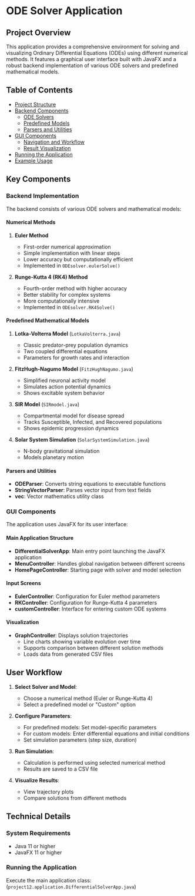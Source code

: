 # ODE Solver Application

## Project Overview

This application provides a comprehensive environment for solving and visualizing Ordinary Differential Equations (ODEs) using different numerical methods. It features a graphical user interface built with JavaFX and a robust backend implementation of various ODE solvers and predefined mathematical models.

## Table of Contents

- [Project Structure](#project-structure)
- [Backend Components](#backend-components)
    - [ODE Solvers](#ode-solvers)
    - [Predefined Models](#predefined-models)
    - [Parsers and Utilities](#parsers-and-utilities)
- [GUI Components](#gui-components)
    - [Navigation and Workflow](#navigation-and-workflow)
    - [Result Visualization](#result-visualization)
- [Running the Application](#running-the-application)
- [Example Usage](#example-usage)

## Key Components

### Backend Implementation

The backend consists of various ODE solvers and mathematical models:

#### Numerical Methods

1. **Euler Method**
    - First-order numerical approximation
    - Simple implementation with linear steps
    - Lower accuracy but computationally efficient
    - Implemented in `ODEsolver.eulerSolve()`

2. **Runge-Kutta 4 (RK4) Method**
    - Fourth-order method with higher accuracy
    - Better stability for complex systems
    - More computationally intensive
    - Implemented in `ODEsolver.RK4Solve()`

#### Predefined Mathematical Models

1. **Lotka-Volterra Model** (`LotkaVolterra.java`)
    - Classic predator-prey population dynamics
    - Two coupled differential equations
    - Parameters for growth rates and interaction

2. **FitzHugh-Nagumo Model** (`FitzHughNagumo.java`)
    - Simplified neuronal activity model
    - Simulates action potential dynamics
    - Shows excitable system behavior

3. **SIR Model** (`SIRmodel.java`)
    - Compartmental model for disease spread
    - Tracks Susceptible, Infected, and Recovered populations
    - Shows epidemic progression dynamics

4. **Solar System Simulation** (`SolarSystemSimulation.java`)
    - N-body gravitational simulation
    - Models planetary motion

#### Parsers and Utilities

- **ODEParser**: Converts string equations to executable functions
- **StringVectorParser**: Parses vector input from text fields
- **vec**: Vector mathematics utility class

### GUI Components

The application uses JavaFX for its user interface:

#### Main Application Structure

- **DifferentialSolverApp**: Main entry point launching the JavaFX application
- **MenuController**: Handles global navigation between different screens
- **HomePageController**: Starting page with solver and model selection

#### Input Screens

- **EulerController**: Configuration for Euler method parameters
- **RKController**: Configuration for Runge-Kutta 4 parameters
- **customController**: Interface for entering custom ODE systems

#### Visualization

- **GraphController**: Displays solution trajectories
    - Line charts showing variable evolution over time
    - Supports comparison between different solution methods
    - Loads data from generated CSV files

## User Workflow

1. **Select Solver and Model**:
    - Choose a numerical method (Euler or Runge-Kutta 4)
    - Select a predefined model or "Custom" option

2. **Configure Parameters**:
    - For predefined models: Set model-specific parameters
    - For custom models: Enter differential equations and initial conditions
    - Set simulation parameters (step size, duration)

3. **Run Simulation**:
    - Calculation is performed using selected numerical method
    - Results are saved to a CSV file

4. **Visualize Results**:
    - View trajectory plots
    - Compare solutions from different methods

## Technical Details

### System Requirements

- Java 11 or higher
- JavaFX 11 or higher

### Running the Application

Execute the main application class: (`project12.application.DifferentialSolverApp.java`)